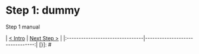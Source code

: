 # Step 1: dummy

Step 1 manual

[{]: <helper> (nav_step)
| [< Intro](../../README.md) | [Next Step >](step2.md) |
|:--------------------------------|--------------------------------:|
[}]: #